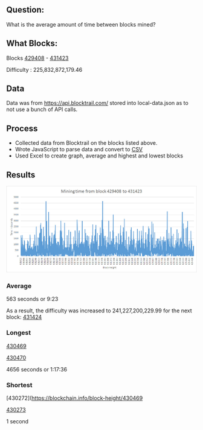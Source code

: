 ## Question:

What is the average amount of time between blocks mined?


## What Blocks:

Blocks [429408](https://blockchain.info/block-height/429408) - [431423](https://blockchain.info/block-height/431423)

Difficulty : 225,832,872,179.46

## Data

Data was from https://api.blocktrail.com/ stored into local-data.json as to not use a bunch of API calls.

## Process

- Collected data from Blocktrail on the blocks listed above.
- Wrote JavaScript to parse data and convert to [CSV](data/difference.csv)
- Used Excel to create graph, average and highest and lowest blocks

## Results

![Chart of Time over 2014 blocks](img/blocks-429408-431324.jpg)

### Average

563 seconds or 9:23

As a result, the difficulty was increased to 241,227,200,229.99 for the next block: [431424](https://blockchain.info/block-height/431424)

### Longest

[430469](https://blockchain.info/block-height/430469)

[430470](https://blockchain.info/block-height/430470) 

4656 seconds or 1:17:36

### Shortest

[430272](https://blockchain.info/block-height/430469

[430273](https://blockchain.info/block-height/430273) 

 1 second


